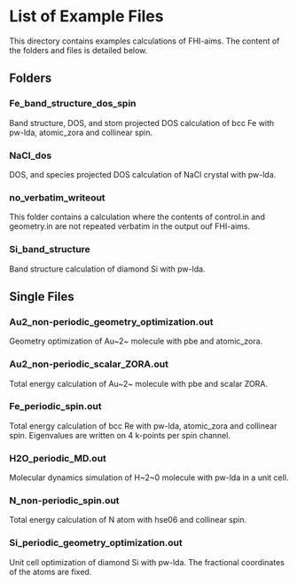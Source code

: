 # List of Example Files
This directory contains examples calculations of FHI-aims.
The content of the folders and files is detailed below.

## Folders
### Fe_band_structure_dos_spin
Band structure, DOS, and stom projected DOS calculation of bcc Fe with pw-lda, atomic_zora and collinear spin.

### NaCl_dos
DOS, and species projected DOS calculation of NaCl crystal with pw-lda.

### no_verbatim_writeout
This folder contains a calculation where the contents of control.in and
geometry.in are not repeated verbatim in the output ouf FHI-aims.

### Si_band_structure
Band structure calculation of diamond Si with pw-lda.

## Single Files
### Au2_non-periodic_geometry_optimization.out
Geometry optimization of Au~2~ molecule with pbe and atomic_zora.

### Au2_non-periodic_scalar_ZORA.out
Total energy calculation of Au~2~ molecule with pbe and scalar ZORA.

### Fe_periodic_spin.out
Total energy calculation of bcc Re with pw-lda, atomic_zora and collinear spin.
Eigenvalues are written on 4 k-points per spin channel.

### H2O_periodic_MD.out
Molecular dynamics simulation of H~2~0 molecule with pw-lda in a unit cell.

### N_non-periodic_spin.out
Total energy calculation of N atom with hse06 and collinear spin.

### Si_periodic_geometry_optimization.out
Unit cell optimization of diamond Si with pw-lda.
The fractional coordinates of the atoms are fixed.

